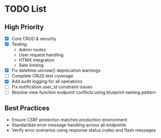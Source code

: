 # TODO List
## High Priority
- [x] Core CRUD & security
- [x] Testing:
  - Admin routes
  - User request handling
  - HTMX integration
  - Rate limiting
- [x] Fix datetime.utcnow() deprecation warnings
- [ ] Complete CRUD test coverage
- [x] Add audit logging for all operations
- [ ] Fix notification.user_id constraint issues
- [ ] Resolve view function endpoint conflicts using blueprint naming pattern

## Best Practices
- Ensure CSRF protection matches production environment
- Standardize error message handling across all endpoints
- Verify error scenarios using response status codes and flash messages

